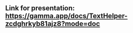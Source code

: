 Link for presentation: https://gamma.app/docs/TextHelper-zcdghrkyb81ajz8?mode=doc
----------------------
